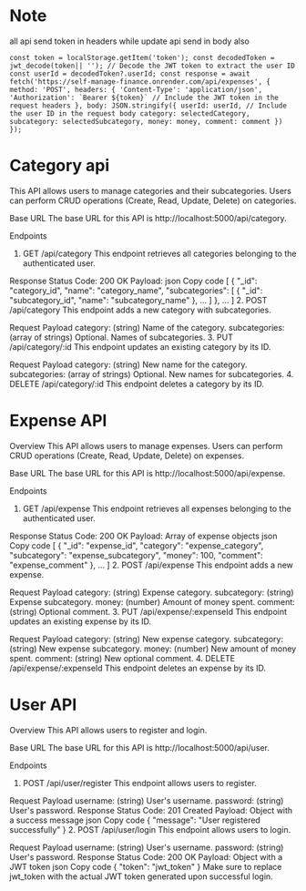 
# Note
all api send token in headers
while update api send in body also 

``const token = localStorage.getItem('token');
const decodedToken = jwt_decode(token|| ''); // Decode the JWT token to extract the user ID
const userId = decodedToken?.userId;
const response = await fetch('https://self-manage-finance.onrender.com/api/expenses', {
method: 'POST',
headers: {
'Content-Type': 'application/json',
'Authorization': `Bearer ${token}` // Include the JWT token in the request headers
},
body: JSON.stringify({
userId: userId, // Include the user ID in the request body
category: selectedCategory,
subcategory: selectedSubcategory,
money: money,
comment: comment
})
});``

# Category api
 This API allows users to manage categories and their subcategories. Users can perform CRUD operations (Create, Read, Update, Delete) on categories.

Base URL
The base URL for this API is http://localhost:5000/api/category.

Endpoints
1. GET /api/category
   This endpoint retrieves all categories belonging to the authenticated user.

Response
Status Code: 200 OK
Payload:
json
Copy code
[
{
"_id": "category_id",
"name": "category_name",
"subcategories": [
{
"_id": "subcategory_id",
"name": "subcategory_name"
},
...
]
},
...
]
2. POST /api/category
   This endpoint adds a new category with  subcategories.

Request Payload
category: (string) Name of the category.
subcategories: (array of strings) Optional. Names of subcategories.
3. PUT /api/category/:id
   This endpoint updates an existing category by its ID.

Request Payload
category: (string) New name for the category.
subcategories: (array of strings) Optional. New names for subcategories.
4. DELETE /api/category/:id
   This endpoint deletes a category by its ID.



# Expense API
Overview
This API allows users to manage expenses. Users can perform CRUD operations (Create, Read, Update, Delete) on expenses.

Base URL
The base URL for this API is http://localhost:5000/api/expense.

Endpoints
1. GET /api/expense
   This endpoint retrieves all expenses belonging to the authenticated user.

Response
Status Code: 200 OK
Payload: Array of expense objects
json
Copy code
[
{
"_id": "expense_id",
"category": "expense_category",
"subcategory": "expense_subcategory",
"money": 100,
"comment": "expense_comment"
},
...
]
2. POST /api/expense
   This endpoint adds a new expense.

Request Payload
category: (string) Expense category.
subcategory: (string) Expense subcategory.
money: (number) Amount of money spent.
comment: (string) Optional comment.
3. PUT /api/expense/:expenseId
   This endpoint updates an existing expense by its ID.

Request Payload
category: (string) New expense category.
subcategory: (string) New expense subcategory.
money: (number) New amount of money spent.
comment: (string) New optional comment.
4. DELETE /api/expense/:expenseId
   This endpoint deletes an expense by its ID.




# User API
Overview
This API allows users to register and login.

Base URL
The base URL for this API is http://localhost:5000/api/user.

Endpoints
1. POST /api/user/register
   This endpoint allows users to register.

Request Payload
username: (string) User's username.
password: (string) User's password.
Response
Status Code: 201 Created
Payload: Object with a success message
json
Copy code
{
"message": "User registered successfully"
}
2. POST /api/user/login
   This endpoint allows users to login.

Request Payload
username: (string) User's username.
password: (string) User's password.
Response
Status Code: 200 OK
Payload: Object with a JWT token
json
Copy code
{
"token": "jwt_token"
}
Make sure to replace jwt_token with the actual JWT token generated upon successful login.




